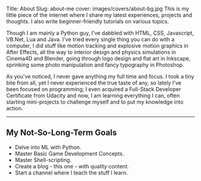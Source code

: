 Title: About
Slug: about-me
cover: images/covers/about-bg.jpg
This is my little piece of the internet where I share my latest experiences, projects and thoughts. I also write beginner-friendly tutorials on various topics.

Though I am mainly a Python guy, I've dabbled with HTML, CSS, Javascript, VB.Net, Lua and Java. I've tried every single thing you can do with a computer, I did stuff like motion tracking and explosive motion graphics in After Effects, all the way to interior design and physics simulations in Cinema4D and Blender, going through logo design and flat art in Inkscape, sprinking some photo manipulation and fancy typography in Photoshop.

As you've noticed, I never gave anything my full time and focus. I took a tiny bite from all, yet I never experienced the true taste of any, so lately I've been focused on programming; I even acquired a Full-Stack Developer Certificate from Udacity and now, I am learning everything I can, often starting mini-projects to challenge myself and to put my knowledge into action.

---

## My Not-So-Long-Term Goals
- Delve into ML with Python.
- Master Basic Game Development Concepts.
- Master Shell-scripting.
- Create a blog - this one - with quality content.
- Start a channel where I teach the stuff I learn.
